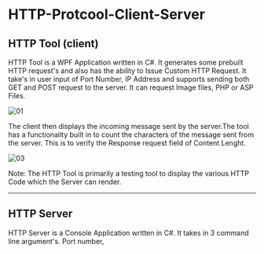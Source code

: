 # HTTP-Protcool-Client-Server

## HTTP Tool (client)
HTTP Tool is a WPF Application written in C#. It generates some prebuilt HTTP request's and also has the ability to Issue Custom HTTP Request.
It take's in user input of Port Number, IP Address and supports sending both GET and POST request to the server. It can request Image files,
PHP or ASP Files. 

![01](https://user-images.githubusercontent.com/16788406/147656751-da9e2d35-9f30-4111-8c9a-bba0341ee504.PNG)

The client then displays the incoming message sent by the server.The tool has a functionality built in
to count the characters of the message sent from the server. This is to verify the Response request field of 
Content Lenght.

![03](https://user-images.githubusercontent.com/16788406/147657296-00362032-1790-4b8c-b4f2-131ca83a4fc8.PNG)

Note: The HTTP Tool is primarily a testing tool to display the various HTTP Code which the Server can render. 

---
## HTTP Server 
HTTP Server is a Console Application written in C#. It takes in 3 command line argument's.
Port number, 
